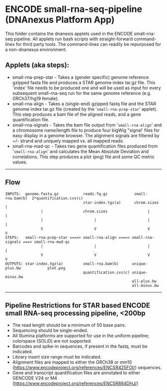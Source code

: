 <!-- dx-header -->
# ENCODE small-rna-seq-pipeline (DNAnexus Platform App)

This folder contains the dnanexis applets used in the ENCODE small-rna-seq pipeline. All applets run 
bash scripts with straight-forward command-lines for third party tools.  The command-lines can readily 
be repurposed for a non-dnanexus environment.

## Applets (aka steps):
- small-rna-prep-star - Takes a (gender specific) genome reference gzipped fasta file and produces a STAR genome 
                        index tar.gz file. This 'index' file needs to be produced one and will be used as input for 
                        every subsequent small-rna-seq run for the same genome reference (e.g. GRCh37/hg19 female). 
- small-rna-align     - Takes a (single-end) gzipped fastq file and the STAR genome index tar.gz file (created by 
                        the '`small-rna-prep-star`' applet).  This step produces a bam file of the aligned reads,
                        and a gene quantification file. 
- small-rna-signals   - Takes the bam file output from '`small-rna-align`' and a chromosome name/length file to produce 
                        four bigWig "signal' files for easy display in a genome browser.  The alignment signals are 
                        filtered by +/- strand and uniquely mapped vs. all mapped reads.
- small-rna-mad-qc    - Takes two gene quantification files produced from '`small-rna-align`' and calculates the Mean 
                        Absolute Deviation and correlations. This step produces a plot (png) file and some QC metric values.
                     
---------
## Flow
```
INPUTS:  genome.fasta.gz           reads.fq.gz            small-rna.bam(b)  2*quantification.cvs(c)
                                   star-index.tgz(a)      chrom.sizes                 |
                |                  chrom.sizes                  |                     |
                |                       |                       |                     |
                V                       V                       V                     V
STEPS:   small-rna-prep-star ====> small-rna-align ====> small-rna-signals ===> small-rna-mad-qc
                |                       |                       |                     |
                V                       V                       V                     V
OUTPUTS: star-index.tgz(a)         small-rna.bam(b)      unique-plus.bw            plot.png
                                   quantification.cvs(c) unique-minus.bw
                                                         all-plus.bw
                                                         all-minus.bw
```
---------
## Pipeline Restrictions for STAR based ENCODE small RNA-seq processing pipeline, <200bp

* The read length should be a minimum of 50 base pairs.
* Sequencing should be single-ended.
* All Illumina platforms are supported for use in the uniform pipeline; colorspace (SOLiD) are not supported.
* Barcodes and spike-in sequences, if present in the fastq, must be indicated.
* Library insert size range must be indicated. 
* Alignment files are mapped to either the GRCh38 or mm10 (https://www.encodeproject.org/references/ENCSR425FOI/) sequences.
* Gene and transcript quantification files are annotated to either GENCODE V24 or M4 (https://www.encodeproject.org/references/ENCSR884DHJ/)
                                                         
